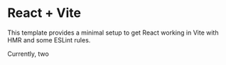 # React + Vite

This template provides a minimal setup to get React working in Vite with HMR and some ESLint rules.

Currently, two


